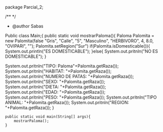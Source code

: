 package Parcial_2;

/**
*/
 * @author Sabas

Public class Main;{
    public static void mostrarPaloma(){
Paloma Palomita = new Palomita(false "Gris", "Calle", "5", "Masculino", "HERBIVORO", 4, 8.0, "OVIPARI", "");
Palomita.setRegion("Sur")
if(Palomita.isDomesticable()){
    System.out.println("ES DOMESTICABLE");
}else{
    System.out.pritnln("NO ES DOMESTICABLE");
}

System.out.pritnln("TIPO: Paloma"+Palomita.getRaza());
System.out.pritnln("HABITAT: "+Palomita.getRaza());
System.out.pritnln("NUMERO DE PATAS: "+Palomita.getRaza());
System.out.pritnln("SEXO: "+Palomita.getRaza());
System.out.pritnln("DIETA: "+Palomita.getRaza());
System.out.pritnln("EDAD: "+Palomita.getRaza());
System.out.pritnln("PESO: "+Palomita.getRaza());
System.out.pritnln("TIPO ANIMAL: "+Palomita.getRaza());
System.out.pritnln("REGION: "+Palomita.getRaza());
}


    public static void main(String[] args){
        mostrarPaloma();
    } 
